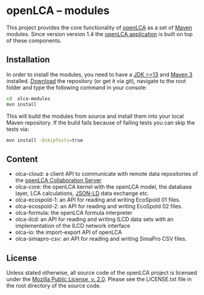 # openLCA – modules
This project provides the core functionality of [openLCA](http://openlca.org) as
a set of [Maven](https://maven.apache.org/) modules. Since version version 1.4
the [openLCA application](https://github.com/GreenDelta/olca-app) is built on
top of these components.


## Installation
In order to install the modules, you need to have a [JDK >=13](https://adoptopenjdk.net/)
and [Maven 3](https://maven.apache.org/install.html) installed.
[Download](https://github.com/GreenDelta/olca-modules/archive/master.zip) the
repository (or get it via git), navigate to the root folder and type the
following command in your console:

```bash
cd  olca-modules
mvn install
```

This will build the modules from source and install them into your local Maven
repository. If the build fails because of failing tests you can skip the tests
via:

```bash
mvn install -DskipTests=true
```

## Content
* olca-cloud: a client API to communicate with remote data repositories of the
  [openLCA Collaboration Server](http://www.openlca.org/collaboration-server/)
* olca-core: the openLCA kernel with the openLCA model, the database layer,
  LCA calculations, [JSON-LD](https://github.com/GreenDelta/olca-schema) data
  exchange etc.
* olca-ecospold-1: an API for reading and writing EcoSpold 01 files.
* olca-ecospold-2: an API for reading and writing EcoSpold 02 files.
* olca-formula: the openLCA formula interpreter
* olca-ilcd: an API for reading and writing ILCD data sets with an
  implementation of the ILCD network interface
* olca-io: the import-export API of openLCA
* olca-simapro-csv: an API for reading and writing SimaPro CSV files.


## License
Unless stated otherwise, all source code of the openLCA project is licensed
under the [Mozilla Public License, v. 2.0](http://mozilla.org/MPL/2.0/). Please
see the LICENSE.txt file in the root directory of the source code.
